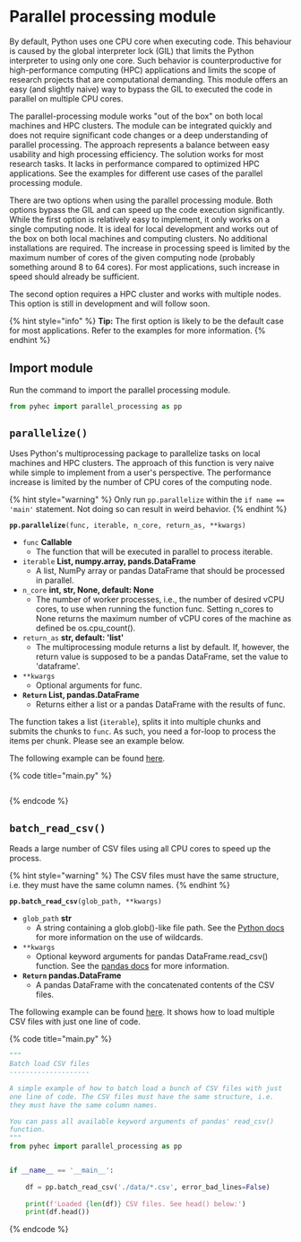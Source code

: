 # Parallel processing module

By default, Python uses one CPU core when executing code. This behaviour is caused by the global interpreter lock \(GIL\) that limits the Python interpreter to using only one core. Such behavior is counterproductive for high-performance computing \(HPC\) applications and limits the scope of research projects that are computational demanding. This module offers an easy \(and slightly naive\) way to bypass the GIL to executed the code in parallel on multiple CPU cores.

The parallel-processing module works "out of the box" on both local machines and HPC clusters. The module can be integrated quickly and does not require significant code changes or a deep understanding of parallel processing. The approach represents a balance between easy usability and high processing efficiency. The solution works for most research tasks. It lacks in performance compared to optimized HPC applications. See the examples for different use cases of the parallel processing module.

There are two options when using the parallel processing module. Both options bypass the GIL and can speed up the code execution significantly. While the first option is relatively easy to implement, it only works on a single computing node. It is ideal for local development and works out of the box on both local machines and computing clusters. No additional installations are required. The increase in processing speed is limited by the maximum number of cores of the given computing node \(probably something around 8 to 64 cores\). For most applications, such increase in speed should already be sufficient.

The second option requires a HPC cluster and works with multiple nodes. This option is still in development and will follow soon.

{% hint style="info" %}
**Tip:** The first option is likely to be the default case for most applications. Refer to the examples for more information.
{% endhint %}

## Import module

Run the command to import the parallel processing module.

```python
from pyhec import parallel_processing as pp
```

## `parallelize()`

Uses Python's multiprocessing package to parallelize tasks on local machines and HPC clusters. The approach of this function is very naive while simple to implement from a user's perspective. The performance increase is limited by the number of CPU cores of the computing node.

{% hint style="warning" %}
Only run `pp.parallelize` within the `if name == 'main'` statement. Not doing so can result in weird behavior.
{% endhint %}

**`pp.parallelize`**`(func, iterable, n_core, return_as, **kwargs)`

* `func` **Callable**
  * The function that will be executed in parallel to process iterable. 
* `iterable` **List, numpy.array, pands.DataFrame**
  * A list, NumPy array or pandas DataFrame that should be processed in parallel. 
* `n_core` **int, str, None, default: None**
  * The number of worker processes, i.e., the number of desired vCPU cores, to use when running the function func. Setting n\_cores to None returns the maximum number of vCPU cores of the machine as defined be os.cpu\_count\(\). 
* `return_as` **str, default: 'list'**
  * The multiprocessing module returns a list by default. If, however, the return value is supposed to be a pandas DataFrame, set the value to 'dataframe'. 
* `**kwargs`
  * Optional arguments for func. 
* **`Return` List, pandas.DataFrame**
  * Returns either a list or a pandas DataFrame with the results of func.

The function takes a list \(`iterable`\), splits it into multiple chunks and submits the chunks to `func`. As such, you need a for-loop to process the items per chunk. Please see an example below.

The following example can be found [here](https://github.com/ferdinandb/pyHEC/blob/master/examples/parallel-processing/batch-load-csv-files.py).

{% code title="main.py" %}
```python

```
{% endcode %}

## `batch_read_csv()`

Reads a large number of CSV files using all CPU cores to speed up the process.

{% hint style="warning" %}
The CSV files must have the same structure, i.e. they must have the same column names.
{% endhint %}

**`pp.batch_read_csv`**`(glob_path, **kwargs)`

* `glob_path` **str**
  * A string containing a glob.glob\(\)-like file path. See the [Python docs](https://docs.python.org/3/library/glob.html#glob.glob) for more information on the use of wildcards. 
* `**kwargs` 
  * Optional keyword arguments for pandas DataFrame.read\_csv\(\) function. See the [pandas docs](https://pandas.pydata.org/pandas-docs/stable/reference/api/pandas.read_csv.html) for more information. 
* **`Return` pandas.DataFrame**
  * A pandas DataFrame with the concatenated contents of the CSV files.

The following example can be found [here](https://github.com/ferdinandb/pyHEC/blob/master/examples/parallel-processing/batch-load-csv-files.py). It shows how to load multiple CSV files with just one line of code.

{% code title="main.py" %}
```python
"""
Batch load CSV files
--------------------

A simple example of how to batch load a bunch of CSV files with just 
one line of code. The CSV files must have the same structure, i.e. 
they must have the same column names.

You can pass all available keyword arguments of pandas' read_csv() 
function.
"""
from pyhec import parallel_processing as pp


if __name__ == '__main__':
    
    df = pp.batch_read_csv('./data/*.csv', error_bad_lines=False)
    
    print(f'Loaded {len(df)} CSV files. See head() below:')
    print(df.head())
```
{% endcode %}

